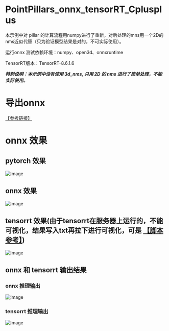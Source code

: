 # PointPillars_onnx_tensorRT_Cplusplus

本示例中对 pillar 的计算流程用numpy进行了重新，对后处理的mns用一个2D的nms近似代替（只为验证模型结果是对的，不可实际使用）。

运行onnx 测试依赖环境：numpy、open3d、onnxruntime

TensorRT版本：TensorRT-8.6.1.6

***特别说明：本示例中没有使用 3d_nms, 只用 2D 的 nms 进行了简单处理，不能实际使用。***


# 导出onnx 

[【参考链接】](https://github.com/zhulf0804/PointPillars/tree/feature/deployment)

# onnx 效果

## pytorch 效果

![image](https://github.com/user-attachments/assets/1e4887d6-c7da-421a-81ea-70c8403401cf)


## onnx 效果

![image](https://github.com/user-attachments/assets/0213f7f8-8459-4eed-a737-bb6c995058f6)


## tensorrt 效果(由于tensorrt在服务器上运行的，不能可视化，结果写入txt再拉下进行可视化，可是 [【脚本参考】](https://github.com/zhulf0804/PointPillars/blob/feature/deployment/deployment/vis_infer_result.py))

![image](https://github.com/user-attachments/assets/f2932675-a0a1-4d5c-82c0-68cfd1f207ce)


## onnx 和 tensorrt 输出结果

### onnx 推理输出

![image](https://github.com/user-attachments/assets/c41c1441-121c-4582-993f-96f9501c22f6)

### tensorrt 推理输出

![image](https://github.com/user-attachments/assets/548597a3-19a3-416d-86c2-0cf3ab97debb)



